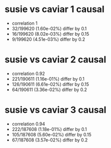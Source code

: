 # susie vs caviar  1 causal

- correlation 1
- 32/199620 (1.60e-02%) differ by 0.1
- 16/199620 (8.02e-03%) differ by 0.15
- 9/199620 (4.51e-03%) differ by 0.2


# susie vs caviar  2 causal

- correlation 0.92
- 221/190611 (1.16e-01%) differ by 0.1
- 126/190611 (6.61e-02%) differ by 0.15
- 64/190611 (3.36e-02%) differ by 0.2


# susie vs caviar  3 causal

- correlation 0.94
- 222/187608 (1.18e-01%) differ by 0.1
- 105/187608 (5.60e-02%) differ by 0.15
- 67/187608 (3.57e-02%) differ by 0.2


